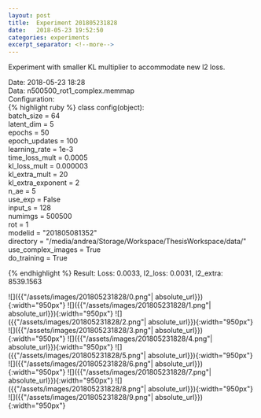 ```yaml
---
layout: post
title:  Experiment 201805231828
date:   2018-05-23 19:52:50
categories: experiments
excerpt_separator: <!--more-->
---
```

Experiment with smaller KL multiplier to accommodate new l2 loss.  

 <!--more-->
Date: 2018-05-23 18:28  
Data: n500500_rot1_complex.memmap  
Configuration:   
{% highlight ruby %}
class config(object):  
    batch_size = 64  
    latent_dim = 5  
    epochs = 50  
    epoch_updates = 100  
    learning_rate = 1e-3   
    time_loss_mult = 0.0005   
    kl_loss_mult = 0.000003  
    kl_extra_mult = 20  
    kl_extra_exponent = 2  
    n_ae = 5  
    use_exp = False  
    input_s = 128  
    numimgs = 500500  
    rot = 1  
    modelid = "201805081352"  
    directory = "/media/andrea/Storage/Workspace/ThesisWorkspace/data/"  
    use_complex_images =  True  
    do_training = True  
  
{% endhighlight %}
Result: Loss: 0.0033, l2_loss: 0.0031, l2_extra: 8539.1563  

![]({{"/assets/images/201805231828/0.png"| absolute_url}}){:width="950px"}
![]({{"/assets/images/201805231828/1.png"| absolute_url}}){:width="950px"}
![]({{"/assets/images/201805231828/2.png"| absolute_url}}){:width="950px"}
![]({{"/assets/images/201805231828/3.png"| absolute_url}}){:width="950px"}
![]({{"/assets/images/201805231828/4.png"| absolute_url}}){:width="950px"}
![]({{"/assets/images/201805231828/5.png"| absolute_url}}){:width="950px"}
![]({{"/assets/images/201805231828/6.png"| absolute_url}}){:width="950px"}
![]({{"/assets/images/201805231828/7.png"| absolute_url}}){:width="950px"}
![]({{"/assets/images/201805231828/8.png"| absolute_url}}){:width="950px"}
![]({{"/assets/images/201805231828/9.png"| absolute_url}}){:width="950px"}
